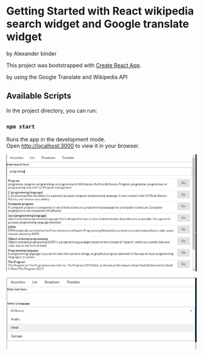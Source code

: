 # Getting Started with React wikipedia search widget and Google translate widget
by Alexander binder

This project was bootstrapped with [Create React App](https://github.com/facebook/create-react-app).

by using the Google Translate and Wikipedia API 

## Available Scripts

In the project directory, you can run:

### `npm start`

Runs the app in the development mode.\
Open [http://localhost:3000](http://localhost:3000) to view it in your browser.

![](images/Screenshot1.png)

![](images/Screenshot2.png)

